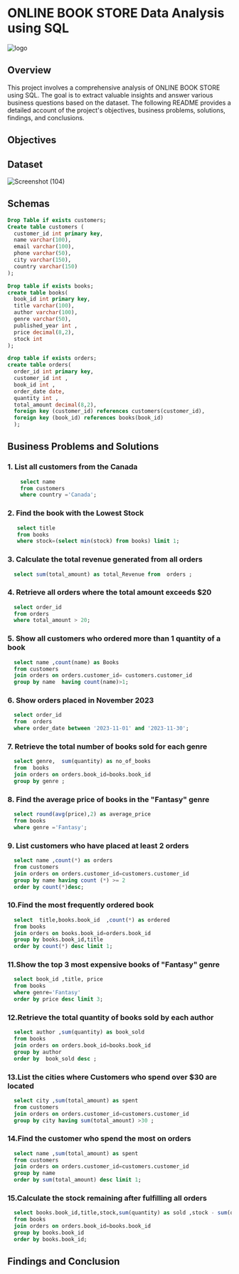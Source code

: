 #        ONLINE BOOK STORE Data Analysis using SQL
 <centre> ![logo](https://github.com/user-attachments/assets/b0a5d67b-9275-4b43-a364-8953fc571943) </centre>

## Overview
  This project involves a comprehensive analysis of ONLINE BOOK STORE using SQL. The goal is to extract valuable insights and answer various business questions based on the dataset. The following README provides a     detailed account of the project's objectives, business problems, solutions, findings, and conclusions.

## Objectives


## Dataset
![Screenshot (104)](https://github.com/user-attachments/assets/7e7342c0-2af8-412c-aa10-acefc657da42)

## Schemas
```sql
Drop Table if exists customers;
Create table customers (
  customer_id int primary key,
  name varchar(100),
  email varchar(100),
  phone varchar(50),
  city varchar(150),
  country varchar(150)
);
```
```sql
Drop table if exists books;
create table books(
  book_id int primary key,
  title varchar(100),
  author varchar(100),
  genre varchar(50),
  published_year int ,
  price decimal(8,2),
  stock int
);
```
```sql
drop table if exists orders;
create table orders(
  order_id int primary key,
  customer_id int ,
  book_id int ,
  order_date date,
  quantity int ,
  total_amount decimal(8,2),
  foreign key (customer_id) references customers(customer_id),
  foreign key (book_id) references books(book_id)
  );
  ```
## Business Problems and Solutions

### 1. List all customers from the Canada 
```sql
    select name 
    from customers
    where country ='Canada'; 
```
### 2. Find the book with the Lowest Stock 
```sql
   select title 
   from books
   where stock=(select min(stock) from books) limit 1;
```
### 3. Calculate the total revenue generated from all orders
```sql
  select sum(total_amount) as total_Revenue from  orders ;
```
### 4. Retrieve all orders where the total amount exceeds $20
```sql
  select order_id
  from orders
  where total_amount > 20;
```
### 5. Show all customers who ordered more than 1 quantity of a book
```sql
  select name ,count(name) as Books 
  from customers 
  join orders on orders.customer_id= customers.customer_id 
  group by name  having count(name)>1;
```
### 6. Show orders placed in November 2023
```sql
  select order_id
  from  orders 
  where order_date between '2023-11-01' and '2023-11-30';
```
### 7. Retrieve the total number of books sold for each genre
```sql
  select genre,  sum(quantity) as no_of_books
  from  books 
  join orders on orders.book_id=books.book_id
  group by genre ;
```
### 8. Find the average price of books in the "Fantasy" genre
```sql
  select round(avg(price),2) as average_price
  from books
  where genre ='Fantasy';
```
### 9. List customers who have placed at least 2 orders
```sql
  select name ,count(*) as orders
  from customers 
  join orders on orders.customer_id=customers.customer_id
  group by name having count (*) >= 2
  order by count(*)desc;
 ```
 ### 10.Find the most frequently ordered book
```sql
  select  title,books.book_id  ,count(*) as ordered 
  from books
  join orders on books.book_id=orders.book_id 
  group by books.book_id,title
  order by count(*) desc limit 1;
```
### 11.Show the top 3 most expensive books of "Fantasy" genre
```sql
  select book_id ,title, price 
  from books
  where genre='Fantasy' 
  order by price desc limit 3;
```
### 12.Retrieve the total quantity of books sold by each author 
```sql
  select author ,sum(quantity) as book_sold
  from books
  join orders on orders.book_id=books.book_id 
  group by author 
  order by  book_sold desc ;
```
### 13.List the cities where Customers who spend over $30 are located
```sql
  select city ,sum(total_amount) as spent 
  from customers
  join orders on orders.customer_id=customers.customer_id 
  group by city having sum(total_amount) >30 ;
```
### 14.Find the customer who spend the most on orders
```sql
  select name ,sum(total_amount) as spent 
  from customers  
  join orders on orders.customer_id=customers.customer_id
  group by name   
  order by sum(total_amount) desc limit 1;
```
### 15.Calculate the stock remaining after fulfilling all orders
```sql
  select books.book_id,title,stock,sum(quantity) as sold ,stock - sum(quantity) as remaining_stock
  from books
  join orders on orders.book_id=books.book_id 
  group by books.book_id 
  order by books.book_id;
```
## Findings and Conclusion

